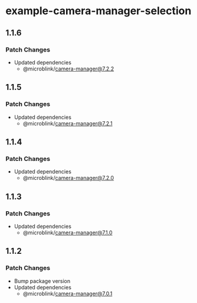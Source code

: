 # example-camera-manager-selection

## 1.1.6

### Patch Changes

- Updated dependencies
  - @microblink/camera-manager@7.2.2

## 1.1.5

### Patch Changes

- Updated dependencies
  - @microblink/camera-manager@7.2.1

## 1.1.4

### Patch Changes

- Updated dependencies
  - @microblink/camera-manager@7.2.0

## 1.1.3

### Patch Changes

- Updated dependencies
  - @microblink/camera-manager@7.1.0

## 1.1.2

### Patch Changes

- Bump package version
- Updated dependencies
  - @microblink/camera-manager@7.0.1
